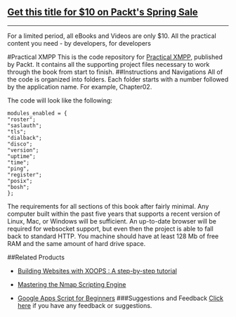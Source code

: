 ## [Get this title for $10 on Packt's Spring Sale](https://www.packt.com/B04310?utm_source=github&utm_medium=packt-github-repo&utm_campaign=spring_10_dollar_2022)
-----
For a limited period, all eBooks and Videos are only $10. All the practical content you need \- by developers, for developers

#Practical XMPP
This is the code repository for [Practical XMPP](https://www.packtpub.com/networking-and-servers/practical-xmpp?utm_source=github&utm_medium=repository&utm_campaign=9781785287985), published by Packt. It contains all the supporting project files necessary to work through the book from start to finish.
##Instructions and Navigations
All of the code is organized into folders. Each folder starts with a number followed by the application name. For example, Chapter02.



The code will look like the following:
```
modules_enabled = {
"roster";
"saslauth";
"tls";
"dialback";
"disco";
"version";
"uptime";
"time";
"ping",
"register";
"posix";
"bosh";
};
```

The requirements for all sections of this book after fairly minimal. Any computer built within the past five years that supports a recent version of Linux, Mac, or Windows will be sufficient. An up-to-date browser will be required for websocket support, but even then the project is able to fall back to standard HTTP. You machine should have at least 128 Mb of free RAM and the same amount of hard drive space.

##Related Products
* [Building Websites with XOOPS : A step-by-step tutorial](https://www.packtpub.com/web-development/building-websites-xoops-step-step-tutorial?utm_source=github&utm_medium=repository&utm_campaign=9781904811282)

* [Mastering the Nmap Scripting Engine](https://www.packtpub.com/networking-and-servers/mastering-nmap-scripting-engine?utm_source=github&utm_medium=repository&utm_campaign=9781782168317)

* [Google Apps Script for Beginners](https://www.packtpub.com/web-development/google-apps-script-beginners?utm_source=github&utm_medium=repository&utm_campaign=9781783552177)
###Suggestions and Feedback
[Click here](https://docs.google.com/forms/d/e/1FAIpQLSe5qwunkGf6PUvzPirPDtuy1Du5Rlzew23UBp2S-P3wB-GcwQ/viewform) if you have any feedback or suggestions.
